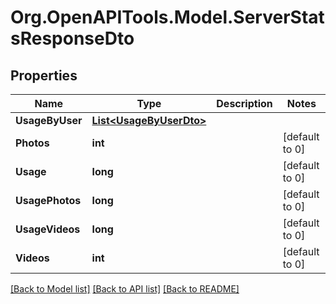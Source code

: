 # Org.OpenAPITools.Model.ServerStatsResponseDto

## Properties

Name | Type | Description | Notes
------------ | ------------- | ------------- | -------------
**UsageByUser** | [**List&lt;UsageByUserDto&gt;**](UsageByUserDto.md) |  | 
**Photos** | **int** |  | [default to 0]
**Usage** | **long** |  | [default to 0]
**UsagePhotos** | **long** |  | [default to 0]
**UsageVideos** | **long** |  | [default to 0]
**Videos** | **int** |  | [default to 0]

[[Back to Model list]](../../README.md#documentation-for-models) [[Back to API list]](../../README.md#documentation-for-api-endpoints) [[Back to README]](../../README.md)

